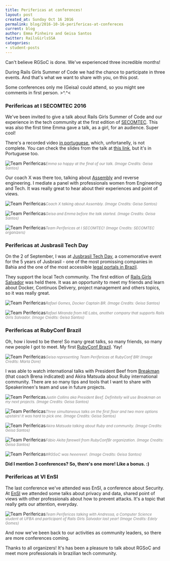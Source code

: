 ```yaml
---
title: Perifericas at conferences!
layout: post
created_at: Sunday Oct 16 2016
permalink: blog/2016-10-16-perifericas-at-confereces
current: blog
author: Emma Pinheiro and Geisa Santos
twitter: RailsGirlsSSA
categories:
- student-posts
---
```


Can't believe RGSoC is done.
We've experienced three incredible months!

During Rails Girls Summer of Code we had the chance to participate in three events. And that's what we want to share with you, on this post.

Some conferences only me (Geisa) could attend, so you might see comments in first person. >^.^<

<h3>Perifericas at I SECOMTEC 2016</h3>

We've been invited to give a talk about Rails Girls Summer of Code and our experience in the tech community at the first edition of [SECOMTEC](http://secomtec.ml/). This was also the first time Emma gave a talk, as a girl, for an audience. Super cool!

There's a recorded video [in portuguese](https://m.facebook.com/story.php?story_fbid=1635020893495036&id=1587530478244078&fs=5), which, unfortanelly, is not complete. You can check the slides from the talk at [this link](http://perifericas.github.io/secomtec16), but it's in Portuguese too.

![Team Perifericas](/img/blog/2016/teamperifericas-conferences-secomtec_Emma.jpg)<font color="grey"><small><i>Emma so happy at the final of our talk. (Image Credits: Geisa Santos)</i></small></font>

Our coach X was there too, talking about [Assembly](https://lampiaosec.github.io/talks/Asm/#/) and reverse engineering. I mediate a panel with professionals women from Engineering and Tech. It was really great to hear about their experiences and point of views.

![Team Perifericas](/img/blog/2016/teamperifericas-conferences-secomtec_X.jpg)<font color="grey"><small><i>Coach X talking about Assembly. (Image Credits: Geisa Santos)</i></small></font>

![Team Perifericas](/img/blog/2016/teamperifericas-conferences-secomtec_girls)<font color="grey"><small><i>Geisa and Emma before the talk started. (Image Credits: Geisa Santos)</i></small></font>

![Team Perifericas](/img/blog/2016/teamperifericas-conferences-secomtec.jpg)<font color="grey"><small><i>Team Perifericas at I SECOMTEC! (Image Credits: SECOMTEC organizers)</i></small></font>

<h3>Perifericas at Jusbrasil Tech Day</h3>

On the 2 of September, I was at [Jusbrasil Tech Day](https://medium.com/@tupydabahia/jusbrasil-tech-day-2-de-setembro-2016-32b56c8b86dd#.rni7glrst), a comemorative event for the 5 years of Jusbrasil - one of the most promissing companies in Bahia and the one of the most accessible [legal portals in Brazil](http://www.jusbrasil.com.br/home).


They support the local Tech community. The first edition of [Rails Girls Salvador](http://railsgirls.com/salvador201310) was held there.
It was an opportunity to meet my friends and learn about Docker, Continuos Delivery, project management and others topics, so it was really great.

![Team Perifericas](/img/blog/2016/teamperifericas-conferences-jusbraziltd-docker.jpg)<font color="grey"><small><i>Rafael Gomes, Docker Captain BR. (Image Credits: Geisa Santos)</i></small></font>

![Team Perifericas](/img/blog/2016/teamperifericas-conferences-jusbraziltd-helabs.jpg)<font color="grey"><small><i>Rafael Miranda from HE:Labs, another company that supports Rails Girls Salvador. (Image Credits: Geisa Santos)</i></small></font>

<h3>Perifericas at RubyConf Brazil</h3>

Oh, how i loved to be there!
So many great talks, so many friends, so many new people I got to meet. My first [RubyConf Brazil](http://www.rubyconf.com.br/). Yay!

![Team Perifericas](/img/blog/2016/teamperifericas-conferences-rubyconfbr_group.jpg)<font color="grey"><small><i>Geisa representing Team Perifericas at RubyConf BR! (Image Credits: Marla Dore)</i></small></font>

I was able to watch international talks with President Beef from [Breakman](http://brakemanscanner.org) (that coach Brena indicated) and Akira Matsuda about Ruby international community. There are so many tips and tools that I want to share with Speakerinnen's team and use in future projects.

![Team Perifericas](/img/blog/2016/teamperifericas-conferences-rubyconfbr_PBeef.jpg)<font color="grey"><small><i>Justin Collins aka President Beef. Definitelly will use Breakman on my next projects. (Image Credits: Geisa Santos)</i></small></font>

![Team Perifericas](https://igcdn-photos-f-a.akamaihd.net/hphotos-ak-xpa1/t51.2885-15/e35/14350445_1060519570735293_7930454733205012480_n.jpg)<font color="grey"><small><i>Three simultaneous talks on the first floor and two more options upstairs! It was hard to pick one. (Image Credits: Geisa Santos)</i></small></font>

![Team Perifericas](/img/blog/2016/teamperifericas-conferences-rubyconfbr_Akira.jpg)<font color="grey"><small><i>Akira Matsuda talking about Ruby and community. (Image Credits: Geisa Santos)</i></small></font>

![Team Perifericas](/img/blog/2016/teamperifericas-conferences-rubyconfbr_Akita.jpg)<font color="grey"><small><i>Fábio Akita farewell from RubyConfBr organization. (Image Credits: Geisa Santos)</i></small></font>

![Team Perifericas](/img/blog/2016/teamperifericas-conferences-rubyconfbr_rgscomark.jpg)<font color="grey"><small><i>#RGSoC was heeereee!. (Image Credits: Geisa Santos)</i></small></font>

**Did I mention 3 conferences?
So, there's one more! Like a bonus. :)**

<h3>Perifericas at VI EnSI</h3>

The last conference we've attended was EnSI, a conference about Security.
At [EnSI](https://ensi.pop-ba.rnp.br/2016/) we attended some talks about privacy and data, shared point of views with other professionals about how to prevent attacks. It's a topic that really gets our attention, everyday.

![Team Perifericas](/img/blog/2016/teamperifericas-conferences-ensi.jpg)<font color="grey"><small><i>Team Perifericas talking with Andressa, a Computer Science student at UFBA and participant of Rails Girls Salvador last year! (Image Credits: Edely Gomes)</i></small></font>

And now we've been back to our activities as community leaders, so there are more conferences coming.

Thanks to all organizers! It's has been a pleasure to talk about RGSoC and meet more professionals in brazilian tech community.
